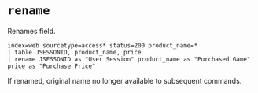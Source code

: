 # `rename`

Renames field.

```
index=web sourcetype=access* status=200 product_name=*
| table JSESSONID, product_name, price
| rename JSESSONID as "User Session" product_name as "Purchased Game" price as "Purchase Price"
```

If renamed, original name no longer available to subsequent commands.
